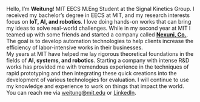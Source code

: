 Hello, I’m **Weitung**! MIT EECS M.Eng Student at the Signal Kinetics Group. I received my bachelor’s degree in EECS at MIT, and my research interests focus on **IoT, AI, and robotics**. I love doing hands-on works that can bring my ideas to solve real-world challenges. While in my second year at MIT I teamed up with some friends and started a company called [**Nexuni, Co.**](https://www.nexuni.com). The goal is to develop automation technologies to help clients increase the efficiency of labor-intensive works in their businesses. 
<br>
My years at MIT have helped me lay rigorous theoretical foundations in the fields of **AI, systems, and robotics**. Starting a company with intense R&D works has provided me with tremendous experience in the techniques of rapid prototyping and then integrating these quick creations into the development of various technologies for evaluation. I will continue to use my knowledge and experience to work on things that impact the world. 
<br>
You can reach me via [weitung@mit.edu](mailto:weitung@mit.edu) or [LinkedIn](https://www.linkedin.com/in/weitung-chen-105222176/).
